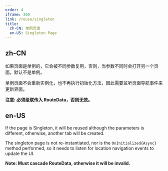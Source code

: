 ```yaml
---
order: 4
iframe: 360
link: /reuse/singleton
title:
  zh-CN: 单例页面
  en-US: Singleton Page
---
```


## zh-CN

如果页面是单例的，它会被不同参数复用，否则，当参数不同时会打开另一个页面。默认不是单例。

单例页面不会重新实例化，也不再执行初始化方法，因此需要监听页面导航事件来更新界面。

**注意: 必须级联传入 RouteData，否则无效。**

## en-US

If the page is Singleton, it will be reused although the parameters is different, otherwise, another tab will be created.

The singleton page is not re-instantiated, nor is the `OnInitialized{Async}` method performed, so it needs to listen for location navigation events to update the UI.

**Note: Must cascade RouteData, otherwise it will be invalid.**